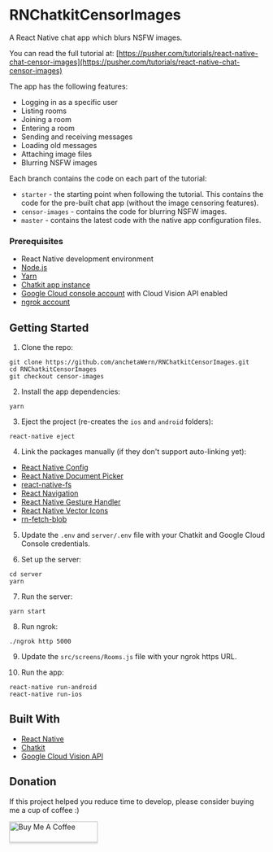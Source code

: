 # RNChatkitCensorImages
A React Native chat app which blurs NSFW images.

You can read the full tutorial at: [https://pusher.com/tutorials/react-native-chat-censor-images](https://pusher.com/tutorials/react-native-chat-censor-images)

The app has the following features:

- Logging in as a specific user
- Listing rooms
- Joining a room
- Entering a room
- Sending and receiving messages
- Loading old messages
- Attaching image files
- Blurring NSFW images

Each branch contains the code on each part of the tutorial:

- `starter` - the starting point when following the tutorial. This contains the code for the pre-built chat app (without the image censoring features).
- `censor-images` - contains the code for blurring NSFW images. 
- `master` - contains the latest code with the native app configuration files.

### Prerequisites

-   React Native development environment
-   [Node.js](https://nodejs.org/en/)
-   [Yarn](https://yarnpkg.com/en/)
-   [Chatkit app instance](https://pusher.com/chatkit)
-   [Google Cloud console account](https://console.cloud.google.com) with Cloud Vision API enabled
-   [ngrok account](https://ngrok.com/)

## Getting Started

1.  Clone the repo:

```
git clone https://github.com/anchetaWern/RNChatkitCensorImages.git
cd RNChatkitCensorImages
git checkout censor-images
```

2.  Install the app dependencies:

```
yarn
```

3.  Eject the project (re-creates the `ios` and `android` folders):

```
react-native eject
```

4.  Link the packages manually (if they don't support auto-linking yet):

- [React Native Config](https://github.com/luggit/react-native-config)
- [React Native Document Picker](https://github.com/Elyx0/react-native-document-picker)
- [react-native-fs](https://github.com/itinance/react-native-fs)
- [React Navigation](https://reactnavigation.org/)
- [React Native Gesture Handler](https://github.com/kmagiera/react-native-gesture-handler)
- [React Native Vector Icons](https://github.com/oblador/react-native-vector-icons)
- [rn-fetch-blob](https://github.com/joltup/rn-fetch-blob)

5.  Update the `.env` and `server/.env` file with your Chatkit and Google Cloud Console credentials.

6.  Set up the server:

```
cd server
yarn
```

7.  Run the server:

```
yarn start
```

8. Run ngrok:

```
./ngrok http 5000
```

9. Update the `src/screens/Rooms.js` file with your ngrok https URL.

10. Run the app:

```
react-native run-android
react-native run-ios
```

## Built With

-   [React Native](http://facebook.github.io/react-native/)
-   [Chatkit](https://pusher.com/chatkit)
-   [Google Cloud Vision API](https://cloud.google.com/vision/docs/)


## Donation

If this project helped you reduce time to develop, please consider buying me a cup of coffee :)

<a href="https://www.buymeacoffee.com/wernancheta" target="_blank"><img src="https://www.buymeacoffee.com/assets/img/custom_images/orange_img.png" alt="Buy Me A Coffee" style="height: 41px !important;width: 174px !important;box-shadow: 0px 3px 2px 0px rgba(190, 190, 190, 0.5) !important;-webkit-box-shadow: 0px 3px 2px 0px rgba(190, 190, 190, 0.5) !important;" ></a>
